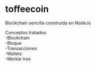 # toffeecoin
Blockchain sencilla construida en NodeJs<br>

Conceptos tratados:<br>
-Blockchain<br>
-Bloque<br>
-Transacciones<br>
-Wallets<br>
-Merkle tree<br>
